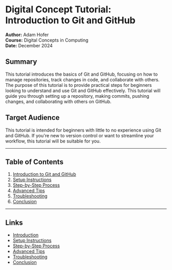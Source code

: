 # Digital Concept Tutorial: Introduction to Git and GitHub

**Author:** Adam Hofer  
**Course:** Digital Concepts in Computing  
**Date:** December 2024  

## Summary
This tutorial introduces the basics of Git and GitHub, focusing on how to manage repositories, track changes in code, and collaborate with others. The purpose of this tutorial is to provide practical steps for beginners looking to understand and use Git and GitHub effectively. This tutorial will guide you through setting up a repository, making commits, pushing changes, and collaborating with others on GitHub.

## Target Audience
This tutorial is intended for beginners with little to no experience using Git and GitHub. If you're new to version control or want to streamline your workflow, this tutorial will be suitable for you.

---

## Table of Contents
1. [Introduction to Git and GitHub](introduction.md)
2. [Setup Instructions](setup.md)
3. [Step-by-Step Process](process.md)
4. [Advanced Tips](advanced-tips.md)
5. [Troubleshooting](troubleshooting.md)
6. [Conclusion](conclusion.md)

---

## Links
- [Introduction](introduction.md)
- [Setup Instructions](setup.md)
- [Step-by-Step Process](process.md)
- [Advanced Tips](advanced-tips.md)
- [Troubleshooting](troubleshooting.md)
- [Conclusion](conclusion.md)
